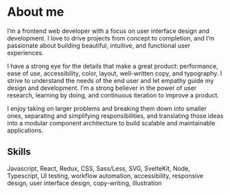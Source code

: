# About me

I’m a frontend web developer with a focus on user interface design and development. I love to drive projects from concept to completion, and I’m passionate about building beautiful, intuitive, and functional user experiences.

I have a strong eye for the details that make a great product: performance, ease of use, accessibility, color, layout, well-written copy, and typography. I strive to understand the needs of the end user and let empathy guide my design and development. I’m a strong believer in the power of user research, learning by doing, and continuous iteration to improve a product.

I enjoy taking on larger problems and breaking them down into smaller ones, separating and simplifying responsibilities, and translating those ideas into a modular component architecture to build scalable and maintainable applications.

## **Skills**

Javascript, React, Redux, CSS, Sass/Less, SVG, SvelteKit, Node, Typescript, UI testing, workflow automation, accessibility, responsive design, user interface design, copy-writing, illustration
